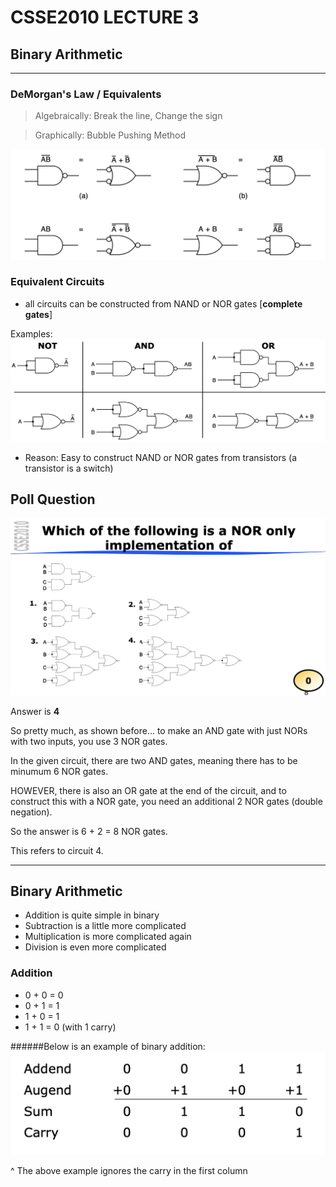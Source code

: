 # CSSE2010 LECTURE 3

## Binary Arithmetic

---

### DeMorgan's Law / Equivalents

> Algebraically: Break the line, Change the sign

> Graphically: Bubble Pushing Method

![de morgans bubble pushing](demorganscircuits.png)

### Equivalent Circuits

- all circuits can be constructed from NAND or NOR gates [**complete gates**]

Examples:
![equivalent circuits](equivalentcircuits.png)

- Reason: Easy to construct NAND or NOR gates from transistors (a transistor is a switch)

## Poll Question

![poll1](poll1.png)

Answer is **4**

So pretty much, as shown before... to make an AND gate with just NORs with two inputs, you use 3 NOR gates.

In the given circuit, there are two AND gates, meaning there has to be minumum 6 NOR gates. 

HOWEVER, there is also an OR gate at the end of the circuit, and to construct this with a NOR gate, you need an additional 2 NOR gates (double negation).

So the answer is 6 + 2 = 8 NOR gates.

This refers to circuit 4.

---

## Binary Arithmetic

- Addition is quite simple in binary
- Subtraction is a little more complicated
- Multiplication is more complicated again
- Division is even more complicated

### Addition
- 0 + 0 = 0
- 0 + 1 = 1
- 1 + 0 = 1
- 1 + 1 = 0 (with 1 carry)



######Below is an example of binary addition:
![binaryaddition](binaryaddition.png)

^ The above example ignores the carry in the first column

